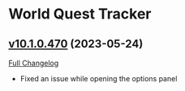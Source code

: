 # World Quest Tracker

## [v10.1.0.470](https://github.com/Tercioo/World-Quest-Tracker/tree/v10.1.0.470) (2023-05-24)
[Full Changelog](https://github.com/Tercioo/World-Quest-Tracker/compare/v10.1.0.469...v10.1.0.470) 

- Fixed an issue while opening the options panel  
